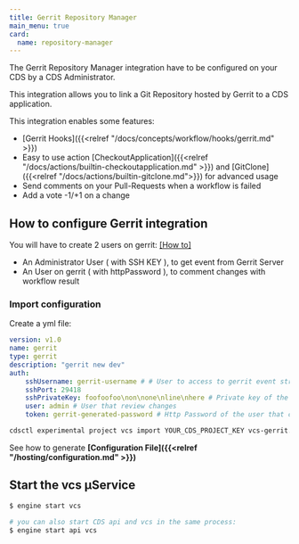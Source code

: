 ```yaml
---
title: Gerrit Repository Manager
main_menu: true
card: 
  name: repository-manager
---
```


The Gerrit Repository Manager integration have to be configured on your CDS by a CDS Administrator.

This integration allows you to link a Git Repository hosted by Gerrit
to a CDS application.

This integration enables some features:

 - [Gerrit Hooks]({{<relref "/docs/concepts/workflow/hooks/gerrit.md" >}})
 - Easy to use action [CheckoutApplication]({{<relref "/docs/actions/builtin-checkoutapplication.md" >}}) and [GitClone]({{<relref "/docs/actions/builtin-gitclone.md">}}) for advanced usage
 - Send comments on your Pull-Requests when a workflow is failed
 - Add a vote -1/+1 on a change

## How to configure Gerrit integration

You will have to create 2 users on gerrit: <a href="https://gerrit-review.googlesource.com/Documentation/cmd-create-account.html" target="_blank">[How to]</a>

 - An Administrator User ( with SSH KEY ), to get event from Gerrit Server
 - An User on gerrit ( with httpPassword ), to comment changes with workflow result
 


### Import configuration

Create a yml file:

```yaml
version: v1.0
name: gerrit
type: gerrit
description: "gerrit new dev"
auth:
    sshUsername: gerrit-username # # User to access to gerrit event stream
    sshPort: 29418
    sshPrivateKey: foofoofoo\non\none\nline\nhere # Private key of the user who access to gerrit event stream
    user: admin # User that review changes
    token: gerrit-generated-password # Http Password of the user that comment changes
```

```sh
cdsctl experimental project vcs import YOUR_CDS_PROJECT_KEY vcs-gerrit.yml
```

See how to generate **[Configuration File]({{<relref "/hosting/configuration.md" >}})**

## Start the vcs µService

```bash
$ engine start vcs

# you can also start CDS api and vcs in the same process:
$ engine start api vcs
```
